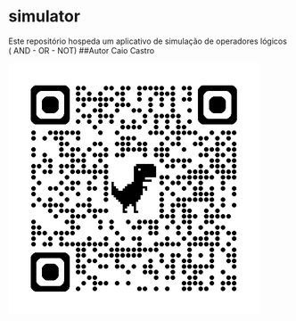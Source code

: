 # simulator
Este repositório hospeda um aplicativo de simulação de operadores lógicos ( AND - OR - NOT) 
##Autor 
Caio Castro

![qrcode](https://github.com/caiocastroo/simulator/blob/main/img/qrcode.png)
